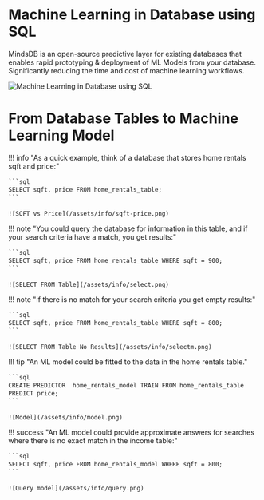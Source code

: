 # Machine Learning in Database using SQL

MindsDB is an open-source predictive layer for existing databases that enables rapid prototyping & deployment of ML Models from your database. Significantly reducing the time and cost of machine learning workflows.

![Machine Learning in Database using SQL](https://camo.githubusercontent.com/0a37568c84d116410e4ecb142056b0d8b66b3646105bdcb768bd3ca8c2f6da11/68747470733a2f2f6d696e647364622d7265736f75726365732e73332e616d617a6f6e6177732e636f6d2f4d696e647344422b476c75652e706e67)


# From Database Tables to Machine Learning Model

!!! info "As a quick example, think of a database that stores home rentals sqft and price:"

    ```sql
    SELECT sqft, price FROM home_rentals_table;
    ```

    ![SQFT vs Price](/assets/info/sqft-price.png)

!!! note "You could query the database for information in this table, and if your search criteria have a match, you get results:"
    

    ```sql
    SELECT sqft, price FROM home_rentals_table WHERE sqft = 900;
    ```

    ![SELECT FROM Table](/assets/info/select.png)

!!! note "If there is no match for your search criteria you get empty results:"

    ```sql
    SELECT sqft, price FROM home_rentals_table WHERE sqft = 800;
    ```

    ![SELECT FROM Table No Results](/assets/info/selectm.png)

!!! tip "An ML model could be fitted to the data in the home rentals table."

    ```sql
    CREATE PREDICTOR  home_rentals_model TRAIN FROM home_rentals_table PREDICT price;   
    ```

    ![Model](/assets/info/model.png)

!!! success "An ML model could provide approximate answers for searches where there is no exact match in the income table:"
    

    ```sql
    SELECT sqft, price FROM home_rentals_model WHERE sqft = 800;
    ```

    ![Query model](/assets/info/query.png)
